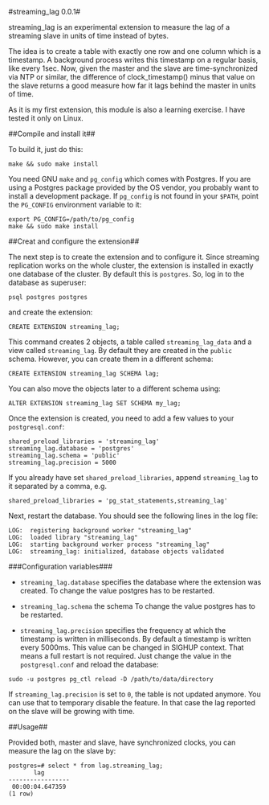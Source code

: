#streaming_lag 0.0.1#

streaming_lag is an experimental extension to measure the lag of a
streaming slave in units of time instead of bytes.

The idea is to create a table with exactly one row and one column
which is a timestamp. A background process writes this timestamp
on a regular basis, like every 1sec. Now, given the master and the
slave are time-synchronized via NTP or similar, the difference of
clock_timestamp() minus that value on the slave returns a good
measure how far it lags behind the master in units of time.

As it is my first extension, this module is also a learning exercise.
I have tested it only on Linux.

##Compile and install it##

To build it, just do this:

```
make && sudo make install
```

You need GNU `make` and `pg_config` which comes with Postgres. If
you are using a Postgres package provided by the OS vendor, you
probably want to install a development package. If `pg_config` is
not found in your `$PATH`, point the `PG_CONFIG` environment
variable to it:

```
export PG_CONFIG=/path/to/pg_config
make && sudo make install
```
##Creat and configure the extension##

The next step is to create the extension and to configure it. Since
streaming replication works on the whole cluster, the extension is
installed in exactly one database of the cluster. By default this
is `postgres`. So, log in to the database as superuser:

```
psql postgres postgres
```

and create the extension:

```
CREATE EXTENSION streaming_lag;
```

This command creates 2 objects, a table called `streaming_lag_data` and a
view called `streaming_lag`. By default they are created in the
`public` schema. However, you can create them in a different schema:

```
CREATE EXTENSION streaming_lag SCHEMA lag;
```

You can also move the objects later to a different schema using:

```
ALTER EXTENSION streaming_lag SET SCHEMA my_lag;
```

Once the extension is created, you need to add a few values to your
`postgresql.conf`:

```
shared_preload_libraries = 'streaming_lag'
streaming_lag.database = 'postgres'
streaming_lag.schema = 'public'
streaming_lag.precision = 5000
```

If you already have set `shared_preload_libraries`, append `streaming_lag`
to it separated by a comma, e.g.

```
shared_preload_libraries = 'pg_stat_statements,streaming_lag'
```

Next, restart the database. You should see the following lines in the
log file:

```
LOG:  registering background worker "streaming_lag"
LOG:  loaded library "streaming_lag"
LOG:  starting background worker process "streaming_lag"
LOG:  streaming_lag: initialized, database objects validated
```

###Configuration variables###

* `streaming_lag.database`
specifies the database where the extension was created.
To change the value postgres has to be restarted.

* `streaming_lag.schema`
the schema
To change the value postgres has to be restarted.

* `streaming_lag.precision`
specifies the frequency at which the timestamp is written in
milliseconds. By default a timestamp is written every 5000ms.
This value can be changed in SIGHUP context. That means a full
restart is not required. Just change the value in the
`postgresql.conf` and reload the database:

```
sudo -u postgres pg_ctl reload -D /path/to/data/directory
```

If `streaming_lag.precision` is set to `0`, the table is not
updated anymore. You can use that to temporary disable the
feature. In that case the lag reported on the slave will be
growing with time.

##Usage##

Provided both, master and slave, have synchronized clocks, you
can measure the lag on the slave by:

```
postgres=# select * from lag.streaming_lag;
       lag       
-----------------
 00:00:04.647359
(1 row)
```
